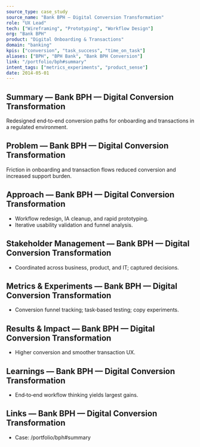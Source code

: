 ```yaml
---
source_type: case_study
source_name: "Bank BPH — Digital Conversion Transformation"
role: "UX Lead"
tech: ["Wireframing", "Prototyping", "Workflow Design"]
org: "Bank BPH"
product: "Digital Onboarding & Transactions"
domain: "banking"
kpis: ["conversion", "task_success", "time_on_task"]
aliases: ["BPH", "BPH Bank", "Bank BPH Conversion"]
link: "/portfolio/bph#summary"
intent_tags: ["metrics_experiments", "product_sense"]
date: 2014-05-01
---
```


## Summary — Bank BPH — Digital Conversion Transformation
Redesigned end‑to‑end conversion paths for onboarding and transactions in a regulated environment.

## Problem — Bank BPH — Digital Conversion Transformation
Friction in onboarding and transaction flows reduced conversion and increased support burden.

## Approach — Bank BPH — Digital Conversion Transformation
- Workflow redesign, IA cleanup, and rapid prototyping.
- Iterative usability validation and funnel analysis.

## Stakeholder Management — Bank BPH — Digital Conversion Transformation
- Coordinated across business, product, and IT; captured decisions.

## Metrics & Experiments — Bank BPH — Digital Conversion Transformation
- Conversion funnel tracking; task‑based testing; copy experiments.

## Results & Impact — Bank BPH — Digital Conversion Transformation
- Higher conversion and smoother transaction UX.

## Learnings — Bank BPH — Digital Conversion Transformation
- End‑to‑end workflow thinking yields largest gains.

## Links — Bank BPH — Digital Conversion Transformation
- Case: /portfolio/bph#summary
